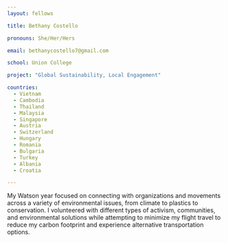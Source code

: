 ```yaml
---
layout: fellows

title: Bethany Costello

pronouns: She/Her/Hers

email: bethanycostello7@gmail.com

school: Union College

project: "Global Sustainability, Local Engagement"

countries:
  - Vietnam
  - Cambodia
  - Thailand
  - Malaysia
  - Singapore
  - Austria
  - Switzerland
  - Hungary
  - Romania
  - Bulgaria
  - Turkey
  - Albania
  - Croatia

---
```


My Watson year focused on connecting with organizations and movements across a variety of environmental issues, from climate to plastics to conservation. I volunteered with different types of activism, communities, and environmental solutions while attempting to minimize my flight travel to reduce my carbon footprint and experience alternative transportation options.
